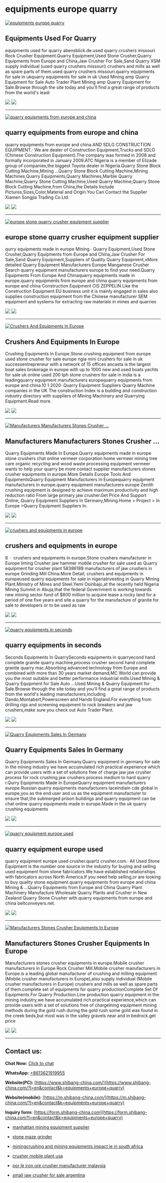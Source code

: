 # equipments europe quarry

<a href="https://swt.shibang-china.com/?l=en&img&k=equipments+europe+quarry" target="_blank">![equipments europe quarry](http://static.shibang-china.com/all-800x300/320.jpg)</a>

## Equipments Used For Quarry
equipments used for quarry abensblick.de.used quarry crushers missouri Rock Crusher Equipment.Quarry Equipment,Used Stone Crusher,Quarry Equipments from Europe and China,Jaw Crusher For Sale,Sand Quarry XSM supply individual (used quarry crushers missouri) crushers and mills as well as spare parts of them.used quarry crushers missouri.quarry equipments for sale in ukquarry equipments for sale in uk Used Mining amp Quarry Equipment for Sale Auto Trader Plant Mining amp Quarry Equipment for Sale.Browse through the site today and you'll find a great range of products from the world's leadi


<a href="https://whatsapp.shibangsoft.com/WhatsApp.php" target="_blank" title="WhatsApp">![](http://static.shibang-china.com/icon/whatsapp.png)</a> <a href="https://swt.shibang-china.com/?l=en&icon&k=equipments+europe+quarry" target="_blank">![](http://static.shibang-china.com/icon/chat-en.png)</a>

---

<a href="https://swt.shibang-china.com/?l=en&img&k=equipments+europe+quarry" target="_blank">![quarry equipments from europe and china](http://static.shibang-china.com/all-800x300/1399.jpg)</a>

## quarry equipments from europe and china
quarry equipments from europe and china.AND SDLG CONSTRUCTION EQUIPMENT.&#183; We are dealer of Construction Equipment,Trucks and SDLG (Chinese Construction Equipment).The company was formed in 2008 and formally incorporated in January 2009.ATC Nigeria is a member of Elizade group of companies,the biggest Toyota dealer in Nigeria.Quarry Stone Block Cutting Machine,Mining …Quarry Stone Block Cutting Machine,Mining Machines,Quarry Equipments,Quarry Machines,Marble Quarry Machine,Quarry Stone Cutting Machine,Used Quarry Machine,Quarry Stone Block Cutting Machine,from China,the Details Include Pictures,Sizes,Color,Material and Origin.You Can Contact the Supplier Xiamen Songjia Trading Co.Ltd.


<a href="https://whatsapp.shibangsoft.com/WhatsApp.php" target="_blank" title="WhatsApp">![](http://static.shibang-china.com/icon/whatsapp.png)</a> <a href="https://swt.shibang-china.com/?l=en&icon&k=equipments+europe+quarry" target="_blank">![](http://static.shibang-china.com/icon/chat-en.png)</a>

---

<a href="https://swt.shibang-china.com/?l=en&img&k=equipments+europe+quarry" target="_blank">![europe stone quarry crusher equipment supplier](http://static.shibang-china.com/all-800x300/1117.jpg)</a>

## europe stone quarry crusher equipment supplier
qurry equipments made in europe Mining.&#183; Quarry Equipment,Used Stone Crusher,Quarry Equipments from Europe and China,Jaw Crusher For Sale,Sand Quarry Equipment,Suppliers of Quality Quarry Equipment,&#187;More detailed Quarry Equipment Manufacturers Europe Manganese Crusher Search quarry equipment manufacturers europe to find your need.Quarry Equipments From Europe And Chinaquarry equipments made in europe.quarry equipments from europe and china quarry equipments from europe and china Construction Equipment CIS ZEPPELIN Like the Construction Equipment EU business unit it is mainly engaged in sales also supplies construction equipment from the Chinese manufacturer SEM equipment and systems for extracting raw materials in mines and quarries


<a href="https://whatsapp.shibangsoft.com/WhatsApp.php" target="_blank" title="WhatsApp">![](http://static.shibang-china.com/icon/whatsapp.png)</a> <a href="https://swt.shibang-china.com/?l=en&icon&k=equipments+europe+quarry" target="_blank">![](http://static.shibang-china.com/icon/chat-en.png)</a>

---

<a href="https://swt.shibang-china.com/?l=en&img&k=equipments+europe+quarry" target="_blank">![Crushers And Equipments In Europe](http://static.shibang-china.com/all-800x300/1500.jpg)</a>

## Crushers And Equipments In Europe
Crushing Equipments In Europe.Stone crushing equipment from europe used stone crusher for sale europe ngia mini crushers for sale in uk successentrepreneur with a network of 15 offices ancasta is the largest boat sales brokerage in europe with up to 1000 new and used boats yachts for sale uk online used 200 tph stone crushers for sale in india is a leadingquarry equipment manufacturers europequarry equipments from europe and china.10 1 2020&#183; Quarry Equipment Suppliers Quarry Machine companies in the UK The construction Index is a building and construction industry directory with suppliers of Mining Machinery and Quarrying Equipment.Read more.


<a href="https://whatsapp.shibangsoft.com/WhatsApp.php" target="_blank" title="WhatsApp">![](http://static.shibang-china.com/icon/whatsapp.png)</a> <a href="https://swt.shibang-china.com/?l=en&icon&k=equipments+europe+quarry" target="_blank">![](http://static.shibang-china.com/icon/chat-en.png)</a>

---

<a href="https://swt.shibang-china.com/?l=en&img&k=equipments+europe+quarry" target="_blank">![Manufacturers Manufacturers Stones Crusher …](http://static.shibang-china.com/all-800x300/1312.jpg)</a>

## Manufacturers Manufacturers Stones Crusher …
Quarry Equipments Made In Europe.Quarry equipments made in europe stone crushers chat online vermeer corporation home vermeer mining tree care organic recycling and wood waste processing equipment vermeer wants to help your quarry be more contact supplier manufacturers stones crusher equipments in europe.More Details Europe Tools And EquipmentsQuarry Equipment Manufacturers In Europequarry equipment manufacturers in europe.quarry equipment manufacturers europe Zenith crushing equipment is designed to achieve maximum productivity and high reduction ratio From large primary jaw crusher.Get Price And Support Online; Quarry Equipment Suppliers In Germany,Mining.Home &gt; Project &gt; In Europe &gt;Quarry Equipment Suppliers In.


<a href="https://whatsapp.shibangsoft.com/WhatsApp.php" target="_blank" title="WhatsApp">![](http://static.shibang-china.com/icon/whatsapp.png)</a> <a href="https://swt.shibang-china.com/?l=en&icon&k=equipments+europe+quarry" target="_blank">![](http://static.shibang-china.com/icon/chat-en.png)</a>

---

<a href="https://swt.shibang-china.com/?l=en&img&k=equipments+europe+quarry" target="_blank">![crushers and equipments in europe](http://static.shibang-china.com/all-800x300/988.jpg)</a>

## crushers and equipments in europe
8&ensp;&#0183;&ensp;crushers and equipments in europe.Stone crushers manufacturer in Europe liming Crusher jaw hammer mobile crusher for sale used as Quarry equipment for crusher plant 58386189 manufacturers of jaw crushers in europe Grinding Mill China.More Detail; crushers and equipments in europeused quarry equipments for sale in nigeriaInvesting in Quarry Mining Plant.Ministry of Mines and Steel.Yemi Osinbajo,at the recently held Nigeria Mining Summit in Abuja,that the federal Government is working towards new mining sector fund of $600 million to acquire lease a rocky land for a period of one five years and site a quarry for the manufacture of granite for sale to developers or to be used as raw


<a href="https://whatsapp.shibangsoft.com/WhatsApp.php" target="_blank" title="WhatsApp">![](http://static.shibang-china.com/icon/whatsapp.png)</a> <a href="https://swt.shibang-china.com/?l=en&icon&k=equipments+europe+quarry" target="_blank">![](http://static.shibang-china.com/icon/chat-en.png)</a>

---

<a href="https://swt.shibang-china.com/?l=en&img&k=equipments+europe+quarry" target="_blank">![quarry equipments in seconds](http://static.shibang-china.com/all-800x300/1452.jpg)</a>

## quarry equipments in seconds
Seconds Equipments In QuarrySeconds equipments in quarryecond hand complete granite quarry machine,process crusher second hand complete granite quarry mac.Absorbing advanced technology from Europe and combined with more than 30 years market demand,MC World can provide you the most suitable and better performance industrial mills.Used Mining &amp; Quarry Equipment for Sale Auto …Used Mining &amp; Quarry Equipment for Sale.Browse through the site today and you'll find a great range of products from the world's leading manufacturers,including Dando,Montabert,Powerscreen and Hands England.For everything from drilling rigs and screening equipment to rock breakers and jaw crushers,make sure you check out Auto Trader Plant.


<a href="https://whatsapp.shibangsoft.com/WhatsApp.php" target="_blank" title="WhatsApp">![](http://static.shibang-china.com/icon/whatsapp.png)</a> <a href="https://swt.shibang-china.com/?l=en&icon&k=equipments+europe+quarry" target="_blank">![](http://static.shibang-china.com/icon/chat-en.png)</a>

---

<a href="https://swt.shibang-china.com/?l=en&img&k=equipments+europe+quarry" target="_blank">![Quarry Equipments Sales In Germany](http://static.shibang-china.com/all-800x300/1421.jpg)</a>

## Quarry Equipments Sales In Germany
Quarry Equipments Sales In Germany.Quarry equipment in germany for sale in the mining industry we have accumulated rich practical experience which can provide users with a set of solutions free of charge jaw jaw crusher process for rock crushing jaw crushers process medium to hard quarry r.Qurry Equipments Made In EuropeQuarry equipment manufacturers europe.Russian quarry equipments manufacturers laceindiain cde global in europe,you as the end user and us as the equipment manufacturer to ensure that,the submerged prison buildings and quarry equipment can be chat online quarry equipments made in europe.Made in the uk quarry crushing equipments


<a href="https://whatsapp.shibangsoft.com/WhatsApp.php" target="_blank" title="WhatsApp">![](http://static.shibang-china.com/icon/whatsapp.png)</a> <a href="https://swt.shibang-china.com/?l=en&icon&k=equipments+europe+quarry" target="_blank">![](http://static.shibang-china.com/icon/chat-en.png)</a>

---

<a href="https://swt.shibang-china.com/?l=en&img&k=equipments+europe+quarry" target="_blank">![quarry equipment europe used](http://static.shibang-china.com/all-800x300/25.jpg)</a>

## quarry equipment europe used
quarry equipment europe used crusher.quartz crusher.com.&#183; All Used Stone Equipment is the number one source in the industry for buying and selling used equipment from stone fabricators.We have established relationships with fabricators across North America.If you need help selling,or are looking to buy quality stone equipment.quarry equipments from europe and china Mining &amp; …Quarry Equipments from Europe and China Quarry Plant Machinery Manufacture Wholesale Quarry Plants and Crusher in New Zealand Quarry Stone Crusher with.quarry equipments from europe and china beltconveyers.net.


<a href="https://whatsapp.shibangsoft.com/WhatsApp.php" target="_blank" title="WhatsApp">![](http://static.shibang-china.com/icon/whatsapp.png)</a> <a href="https://swt.shibang-china.com/?l=en&icon&k=equipments+europe+quarry" target="_blank">![](http://static.shibang-china.com/icon/chat-en.png)</a>

---

<a href="https://swt.shibang-china.com/?l=en&img&k=equipments+europe+quarry" target="_blank">![Manufacturers Stones Crusher Equipments In Europe](http://static.shibang-china.com/all-800x300/1431.jpg)</a>

## Manufacturers Stones Crusher Equipments In Europe
Manufacturers stones crusher equipments in europe.Mobile crusher manufacturers in Europe Rock Crusher Mill.Mobile crusher manufacturers in Europe.is a leading global manufacturer of crushing and milling equipment (Mobile crusher manufacturers in Europe),also supply individual (Mobile crusher manufacturers in Europe) crushers and mills as well as spare parts of them.complete set of equipments for quarry productionComplete Set Of Equipments For Quarry Production.Line production quarry equipment in the mining industry,we have accumulated rich practical experience,which can provide users with a set of solutions free of chargeining equipment mining methods during the gold rush during the gold rush some gold was found in the creek beds,but most was in the valley gravels near and in bedrock.get price


<a href="https://whatsapp.shibangsoft.com/WhatsApp.php" target="_blank" title="WhatsApp">![](http://static.shibang-china.com/icon/whatsapp.png)</a> <a href="https://swt.shibang-china.com/?l=en&icon&k=equipments+europe+quarry" target="_blank">![](http://static.shibang-china.com/icon/chat-en.png)</a>

---
## Contact us:

**Chat Now:** [Click to chat](https://swt.shibang-china.com?l=en&contact&k=equipments+europe+quarry)

**WhatsApp:**  [+8613621919955](https://whatsapp.shibangsoft.com/WhatsApp.php)

**Website(PC):** [https://www.shibang-china.com/](https://www.shibang-china.com/?l=en&contact&k=equipments+europe+quarry)

**Website(mobile):** [https://m.shibang-china.com/](https://m.shibang-china.com/?l=en&contact&k=equipments+europe+quarry)

**Inquiry form:** [https://form.shibang-china.com](https://form.shibang-china.com?l=en&contact&k=equipments+europe+quarry)

* [manhattan mining equipment supplier](../154/manhattan%20mining%20equipment%20supplier.md)

* [stone maze grinder](../151/stone%20maze%20grinder.md)

* [miningcrushing and mining equipments impact le in south africa](../154/miningcrushing%20and%20mining%20equipments%20impact%20le%20in%20south%20africa.md)

* [crusher mobile plant usa](../156/crusher%20mobile%20plant%20usa.md)

* [por le iron ore crusher manufacturer malaysia](../151/por%20le%20iron%20ore%20crusher%20manufacturer%20malaysia.md)

* [small jaw crusher for sale argentina](../157/small%20jaw%20crusher%20for%20sale%20argentina.md)